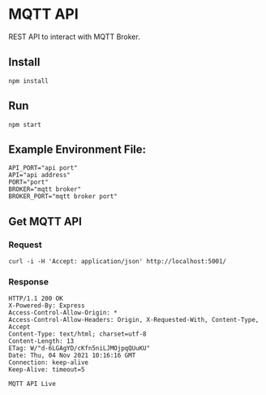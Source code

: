 # MQTT API
REST API to interact with MQTT Broker.  
## Install
```
npm install
```
## Run
```
npm start
```
## Example Environment File:
```
API_PORT="api port" 
API="api address" 
PORT="port" 
BROKER="mqtt broker"
BROKER_PORT="mqtt broker port"
```

## Get MQTT API
### Request
```
curl -i -H 'Accept: application/json' http://localhost:5001/
```
### Response 
```
HTTP/1.1 200 OK
X-Powered-By: Express
Access-Control-Allow-Origin: *
Access-Control-Allow-Headers: Origin, X-Requested-With, Content-Type, Accept
Content-Type: text/html; charset=utf-8
Content-Length: 13
ETag: W/"d-6LGAgYD/cKfn5niLJMOjpqQUuKU"
Date: Thu, 04 Nov 2021 10:16:16 GMT
Connection: keep-alive
Keep-Alive: timeout=5

MQTT API Live
```